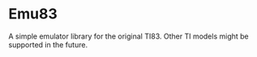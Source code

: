 # Emu83

A simple emulator library for the original TI83. Other TI models might be supported in the future.
